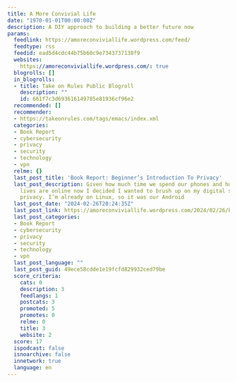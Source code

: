 ```yaml
---
title: A More Convivial Life
date: "1970-01-01T00:00:00Z"
description: A DIY approach to building a better future now
params:
  feedlink: https://amoreconviviallife.wordpress.com/feed/
  feedtype: rss
  feedid: ead5d4cdc44b75b60c9e7343737138f9
  websites:
    https://amoreconviviallife.wordpress.com/: true
  blogrolls: []
  in_blogrolls:
  - title: Take on Rules Public Blogroll
    description: ""
    id: 661f7c3d693616149785e81936cf96e2
  recommended: []
  recommender:
  - https://takeonrules.com/tags/emacs/index.xml
  categories:
  - Book Report
  - cybersecurity
  - privacy
  - security
  - technology
  - vpn
  relme: {}
  last_post_title: 'Book Report: Beginner’s Introduction To Privacy'
  last_post_description: Given how much time we spend our phones and how much of our
    lives are online now I decided I wanted to brush up on my digital security and
    privacy. I’m already on Linux, so it was our Android
  last_post_date: "2024-02-26T20:24:35Z"
  last_post_link: https://amoreconviviallife.wordpress.com/2024/02/26/book-report-beginners-introduction-to-privacy/
  last_post_categories:
  - Book Report
  - cybersecurity
  - privacy
  - security
  - technology
  - vpn
  last_post_language: ""
  last_post_guid: 49ece58cdde1e19fcfd829932ced79be
  score_criteria:
    cats: 0
    description: 3
    feedlangs: 1
    postcats: 3
    promoted: 5
    promotes: 0
    relme: 0
    title: 3
    website: 2
  score: 17
  ispodcast: false
  isnoarchive: false
  innetwork: true
  language: en
---
```

